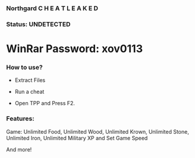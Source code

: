 ### Northgard C H E A T L E A K E D

### Status: UNDETECTED

# WinRar Password: xov0113

### How to use?

- Extract Files

- Run a cheat

- Open TPP and Press F2.

### Features:

Game: Unlimited Food, Unlimited Wood, Unlimited Krown, Unlimited Stone, Unlimited Iron, Unlimited Military XP and Set Game Speed

And more!